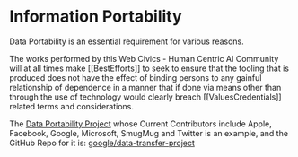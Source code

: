 # Information Portability

Data Portability is an essential requirement for various reasons.  

The works performed by this Web Civics - Human Centric AI Community will at all times make [[BestEfforts]] to seek to ensure that the tooling that is produced does not have the effect of binding persons to any gainful relationship of dependence in a manner that if done via means other than through the use of technology would clearly breach [[ValuesCredentials]] related terms and considerations.

The [Data Portability Project](https://datatransferproject.dev/) whose Current Contributors include Apple, Facebook, Google, Microsoft, SmugMug and Twitter is an example, and the GitHub Repo for it is: [google/data-transfer-project](https://github.com/google/data-transfer-project) 

